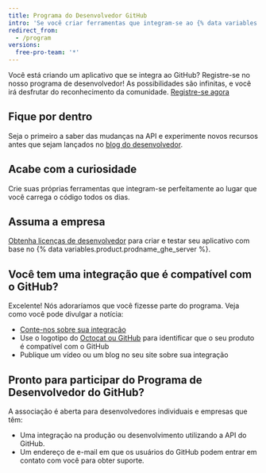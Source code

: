 ```yaml
---
title: Programa do Desenvolvedor GitHub
intro: 'Se você criar ferramentas que integram-se ao {% data variables.product.prodname_dotcom %}, você poderá participar do Programa de Desenvolvedor do {% data variables.product.prodname_dotcom %}.'
redirect_from:
  - /program
versions:
  free-pro-team: '*'
---
```


Você está criando um aplicativo que se integra ao GitHub? Registre-se no nosso programa de desenvolvedor! As possibilidades são infinitas, e você irá desfrutar do reconhecimento da comunidade. [Registre-se agora](https://github.com/developer/register)

## Fique por dentro

Seja o primeiro a saber das mudanças na API e experimente novos recursos antes que sejam lançados no [blog do desenvolvedor](https://developer.github.com/changes/).

## Acabe com a curiosidade

Crie suas próprias ferramentas que integram-se perfeitamente ao lugar que você carrega o código todos os dias.

## Assuma a empresa

[Obtenha licenças de desenvolvedor](http://github.com/contact?form%5Bsubject%5D=Development+licenses) para criar e testar seu aplicativo com base no {% data variables.product.prodname_ghe_server %}.


## Você tem uma integração que é compatível com o GitHub?

Excelente! Nós adoraríamos que você fizesse parte do programa. Veja como você pode divulgar a notícia:</p>
* [Conte-nos sobre sua integração](https://github.com/contact?form[subject]=New+GitHub+Integration)
* Use o logotipo do [Octocat ou GitHub](https://github.com/logos) para identificar que o seu produto é compatível com o GitHub
* Publique um vídeo ou um blog no seu site sobre sua integração

## Pronto para participar do Programa de Desenvolvedor do GitHub?</h3>

A associação é aberta para desenvolvedores individuais e empresas que têm:

* Uma integração na produção ou desenvolvimento utilizando a API do GitHub.
* Um endereço de e-mail em que os usuários do GitHub podem entrar em contato com você para obter suporte.
